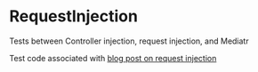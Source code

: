 # RequestInjection
Tests between Controller injection, request injection, and Mediatr

Test code associated with [blog post on request injection](http://dotnetcultist.com/request-injection-in-asp-net-core/)
